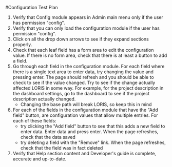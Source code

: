 #Configuration Test Plan

1. Verify that Config module appears in Admin main menu only if the user has permission "config".
2. Verify that you can only load the configuration module if the user has permission "config".
3. Click on all the drop down arrows to see if they expand sections properly.
4. Check that each leaf field has a form area to edit the configuration value. If there is no form area, check that there is at least a button to add a field.
5. Go through each field in the configuration module. For each field where there is a single text area to enter data, try changing the value and pressing enter. The page should refresh and you should be able to check to see if the value changed. Try to see if the change actually affected LORIS in some way. For example, for the project description in the dashboard settings, go to the dashboard to see if the project description actually changed.
	* Changing the base path will break LORIS, so keep this in mind
6. For each of the fields in the configuration module that have the "Add field" button, are configuration values that allow multiple entries. For each of these fields:
	* try clicking the "Add field" button to see that this adds a new field to enter data. Enter data and press enter. When the page refreshes, check that the data saved
	* try deleting a field with the "Remove" link. When the page refreshes, check that the field was in fact deleted
7. Verify that Help section content and Developer's guide is complete, accurate and up-to-date. 

